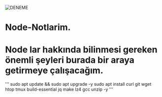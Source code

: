 ![DENEME](https://github.com/tolga06060/Node-Notlarim/blob/main/Minimalist%20_NodeWan_.jpg)
# Node-Notlarim.
# Node lar hakkında bilinmesi gereken önemli şeyleri burada bir araya getirmeye çalışacağım.
''' sudo apt update && sudo apt upgrade -y
sudo apt install curl git wget htop tmux build-essential jq make lz4 gcc unzip -y '''
